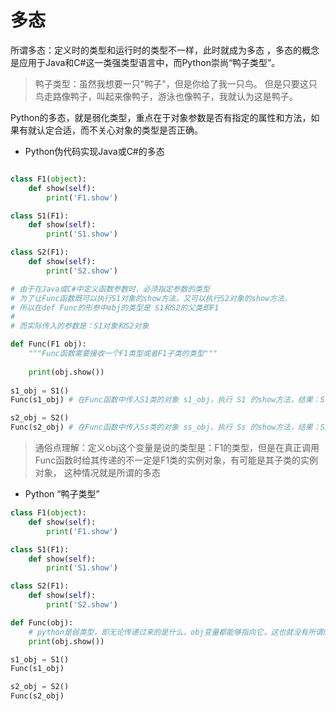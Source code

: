 # 多态

所谓多态：定义时的类型和运行时的类型不一样，此时就成为多态
，多态的概念是应用于Java和C#这一类强类型语言中，而Python崇尚“鸭子类型”。

> 鸭子类型：虽然我想要一只"鸭子"，但是你给了我一只鸟。
但是只要这只鸟走路像鸭子，叫起来像鸭子，游泳也像鸭子，我就认为这是鸭子。

Python的多态，就是弱化类型，重点在于对象参数是否有指定的属性和方法，如果有就认定合适，而不关心对象的类型是否正确。

* Python伪代码实现Java或C#的多态

```python

class F1(object):
    def show(self):
        print('F1.show')

class S1(F1):
    def show(self):
        print('S1.show')

class S2(F1):
    def show(self):
        print('S2.show')

# 由于在Java或C#中定义函数参数时，必须指定参数的类型
# 为了让Func函数既可以执行S1对象的show方法，又可以执行S2对象的show方法，
# 所以在def Func的形参中obj的类型是 S1和S2的父类即F1
# 
# 而实际传入的参数是：S1对象和S2对象

def Func(F1 obj): 
    """Func函数需要接收一个F1类型或者F1子类的类型"""
    
    print(obj.show())
    
s1_obj = S1()
Func(s1_obj) # 在Func函数中传入S1类的对象 s1_obj，执行 S1 的show方法，结果：S1.show

s2_obj = S2()
Func(s2_obj) # 在Func函数中传入Ss类的对象 ss_obj，执行 Ss 的show方法，结果：S2.show

```

> 通俗点理解：定义obj这个变量是说的类型是：F1的类型，但是在真正调用Func函数时给其传递的不一定是F1类的实例对象，有可能是其子类的实例对象，
> 这种情况就是所谓的多态

* Python “鸭子类型”

```python
class F1(object):
    def show(self):
        print('F1.show')

class S1(F1):
    def show(self):
        print('S1.show')

class S2(F1):
    def show(self):
        print('S2.show')

def Func(obj):  
    # python是弱类型，即无论传递过来的是什么，obj变量都能够指向它，这也就没有所谓的多态了（弱化了这个概念）
    print(obj.show())

s1_obj = S1()
Func(s1_obj) 

s2_obj = S2()
Func(s2_obj) 

```